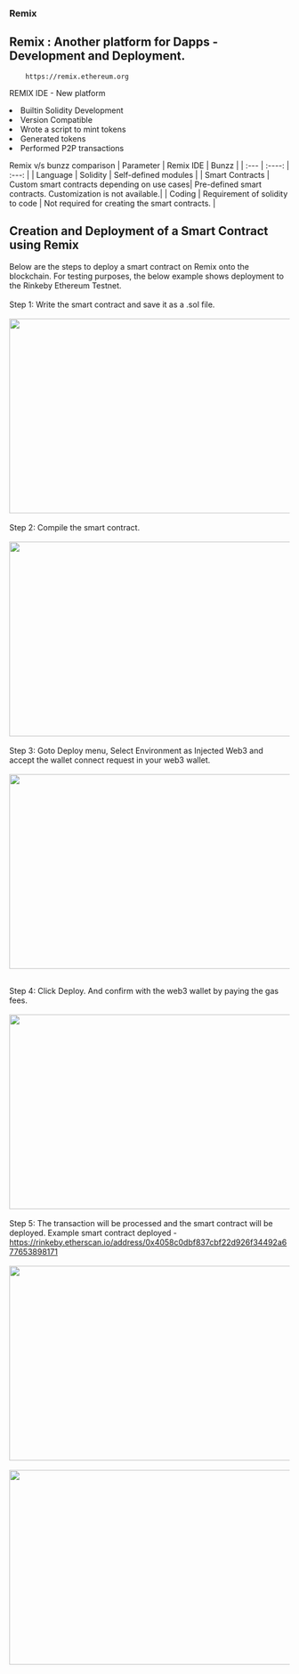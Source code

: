 ### Remix
## Remix : Another platform for Dapps - Development and Deployment.
        https://remix.ethereum.org
REMIX IDE  - New platform
<li>Builtin Solidity Development
<li>Version Compatible
<li>Wrote a script  to mint tokens 
<li>Generated tokens 
<li>Performed P2P transactions

Remix v/s bunzz comparison
| Parameter         | Remix IDE | Bunzz     |
| :---              |    :----:   |          :---: |
| Language          | Solidity       | Self-defined modules   |
| Smart Contracts   | Custom smart contracts depending on use cases| Pre-defined smart contracts. Customization is not available.|
| Coding            | Requirement of solidity to code        | Not required for creating the smart contracts.      |

## Creation and Deployment of a Smart Contract using Remix
Below are the steps to deploy a smart contract on Remix onto the blockchain. For testing purposes, the below example shows deployment to the Rinkeby Ethereum Testnet.<br><br>
Step 1: Write the smart contract and save it as a .sol file. <br><br>
<img src="https://github.com/digidrills/web3-samples/blob/main/docs/figures/6.png" width="850px" height="350px"><br><br>
Step 2: Compile the smart contract.<br><br>
<img src="https://github.com/digidrills/web3-samples/blob/main/docs/figures/7.png" width="850px" height="350px"><br><br>
Step 3: Goto Deploy menu, Select Environment as Injected Web3 and accept the wallet connect request in your web3 wallet.<br><br>
<img src="https://github.com/digidrills/web3-samples/blob/main/docs/figures/8.png" width="850px" height="350px"><br><br>

Step 4: Click Deploy. And confirm with the web3 wallet by paying the gas fees.<br><br>
<img src="https://github.com/digidrills/web3-samples/blob/main/docs/figures/9.png" width="850px" height="350px"><br><br>
Step 5: The transaction will be processed and the smart contract will be deployed. Example smart contract deployed - 
            https://rinkeby.etherscan.io/address/0x4058c0dbf837cbf22d926f34492a677653898171 <br><br>
<img src="https://github.com/digidrills/web3-samples/blob/main/docs/figures/10.png" width="850px" height="350px"><br><br>
<img src="https://github.com/digidrills/web3-samples/blob/main/docs/figures/11.png" width="850px" height="350px"><br><br>



	
	




